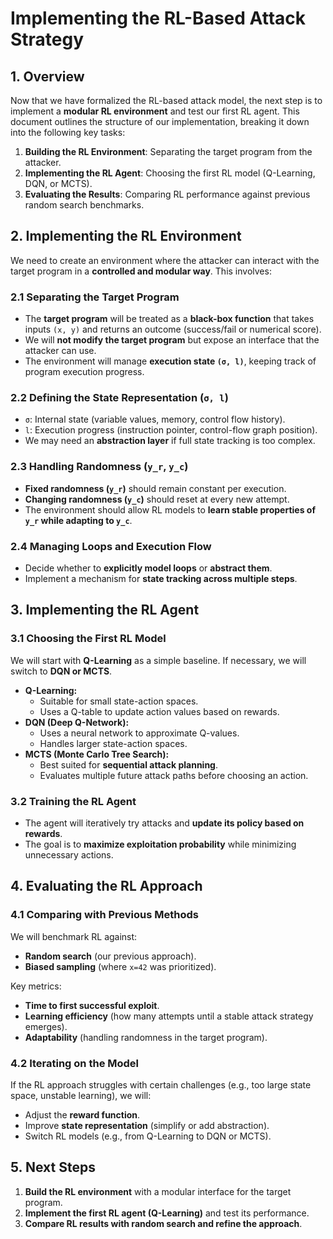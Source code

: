 # Implementing the RL-Based Attack Strategy

## 1. Overview

Now that we have formalized the RL-based attack model, the next step is to implement a **modular RL environment** and test our first RL agent. This document outlines the structure of our implementation, breaking it down into the following key tasks:

1. **Building the RL Environment**: Separating the target program from the attacker.
2. **Implementing the RL Agent**: Choosing the first RL model (Q-Learning, DQN, or MCTS).
3. **Evaluating the Results**: Comparing RL performance against previous random search benchmarks.

## 2. Implementing the RL Environment

We need to create an environment where the attacker can interact with the target program in a **controlled and modular way**. This involves:

### **2.1 Separating the Target Program**

- The **target program** will be treated as a **black-box function** that takes inputs `(x, y)` and returns an outcome (success/fail or numerical score).
- We will **not modify the target program** but expose an interface that the attacker can use.
- The environment will manage **execution state `(σ, l)`**, keeping track of program execution progress.

### **2.2 Defining the State Representation (`σ, l`)**

- `σ`: Internal state (variable values, memory, control flow history).
- `l`: Execution progress (instruction pointer, control-flow graph position).
- We may need an **abstraction layer** if full state tracking is too complex.

### **2.3 Handling Randomness (`y_r`, `y_c`)**

- **Fixed randomness (`y_r`)** should remain constant per execution.
- **Changing randomness (`y_c`)** should reset at every new attempt.
- The environment should allow RL models to **learn stable properties of `y_r` while adapting to `y_c`**.

### **2.4 Managing Loops and Execution Flow**

- Decide whether to **explicitly model loops** or **abstract them**.
- Implement a mechanism for **state tracking across multiple steps**.

## 3. Implementing the RL Agent

### **3.1 Choosing the First RL Model**

We will start with **Q-Learning** as a simple baseline. If necessary, we will switch to **DQN or MCTS**.

- **Q-Learning:**
  - Suitable for small state-action spaces.
  - Uses a Q-table to update action values based on rewards.
- **DQN (Deep Q-Network):**
  - Uses a neural network to approximate Q-values.
  - Handles larger state-action spaces.
- **MCTS (Monte Carlo Tree Search):**
  - Best suited for **sequential attack planning**.
  - Evaluates multiple future attack paths before choosing an action.

### **3.2 Training the RL Agent**

- The agent will iteratively try attacks and **update its policy based on rewards**.
- The goal is to **maximize exploitation probability** while minimizing unnecessary actions.

## 4. Evaluating the RL Approach

### **4.1 Comparing with Previous Methods**

We will benchmark RL against:

- **Random search** (our previous approach).
- **Biased sampling** (where `x=42` was prioritized).

Key metrics:

- **Time to first successful exploit**.
- **Learning efficiency** (how many attempts until a stable attack strategy emerges).
- **Adaptability** (handling randomness in the target program).

### **4.2 Iterating on the Model**

If the RL approach struggles with certain challenges (e.g., too large state space, unstable learning), we will:

- Adjust the **reward function**.
- Improve **state representation** (simplify or add abstraction).
- Switch RL models (e.g., from Q-Learning to DQN or MCTS).

## 5. Next Steps

1. **Build the RL environment** with a modular interface for the target program.
2. **Implement the first RL agent (Q-Learning)** and test its performance.
3. **Compare RL results with random search and refine the approach**.
